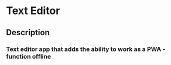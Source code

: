 # Text Editor


## Description
### Text editor app that adds the ability to work as a PWA - function offline
